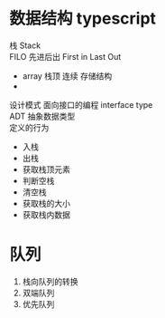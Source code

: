 # 数据结构  typescript


栈   Stack  
FILO   先进后出 First in Last Out
- array  栈顶   连续    存储结构
- 

设计模式  面向接口的编程   interface  type  
ADT  抽象数据类型    
定义的行为  
-  入栈    
-  出栈
-  获取栈顶元素
-  判断空栈
-  清空栈
-  获取栈的大小
-  获取栈内数据

# 队列
1. 栈向队列的转换
2. 双端队列
3. 优先队列


